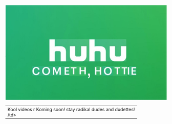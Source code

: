 
<html>
<head>

  </head>
  <body>
    <img src="huhu.jpg" />
  <table>  <tr> <td style=”filter:glow(color=green strength=5) ;font-size:’18pt’ “><center>Kool videos r Koming soon! stay radikal dudes and dudettes!</center> /td> </tr> </td> </tr> </table> 
  </body>
